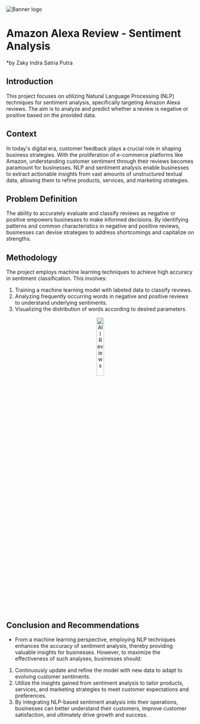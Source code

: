 ![Banner logo](https://github.com/zackyndra23/Data_Science/blob/main/Banner1.jpg?raw=true)

# **Amazon Alexa Review - Sentiment Analysis**
*by Zaky Indra Satria Putra

## **Introduction**
This project focuses on utilizing Natural Language Processing (NLP) techniques for sentiment analysis, specifically targeting Amazon Alexa reviews. The aim is to analyze and predict whether a review is negative or positive based on the provided data.

## **Context**
In today's digital era, customer feedback plays a crucial role in shaping business strategies. With the proliferation of e-commerce platforms like Amazon, understanding customer sentiment through their reviews becomes paramount for businesses. NLP and sentiment analysis enable businesses to extract actionable insights from vast amounts of unstructured textual data, allowing them to refine products, services, and marketing strategies.

## **Problem Definition**
The ability to accurately evaluate and classify reviews as negative or positive empowers businesses to make informed decisions. By identifying patterns and common characteristics in negative and positive reviews, businesses can devise strategies to address shortcomings and capitalize on strengths.

## **Methodology**
The project employs machine learning techniques to achieve high accuracy in sentiment classification. This involves:
1. Training a machine learning model with labeled data to classify reviews.
2. Analyzing frequently occurring words in negative and positive reviews to understand underlying sentiments.
3. Visualizing the distribution of words according to desired parameters.

<center><img alt="All Reviews" width="20%" src="https://github.com/zackyndra23/Amazon-Alexa-Review-Sentiment-Analysis/blob/main/Cloud%20Neceessary/parrot_all.png?raw=true)"></center>



## **Conclusion and Recommendations**
- From a machine learning perspective, employing NLP techniques enhances the accuracy of sentiment analysis, thereby providing valuable insights for businesses. However, to maximize the effectiveness of such analyses, businesses should:
1. Continuously update and refine the model with new data to adapt to evolving customer sentiments.
2. Utilize the insights gained from sentiment analysis to tailor products, services, and marketing strategies to meet customer expectations and preferences.
3. By integrating NLP-based sentiment analysis into their operations, businesses can better understand their customers, improve customer satisfaction, and ultimately drive growth and success.


